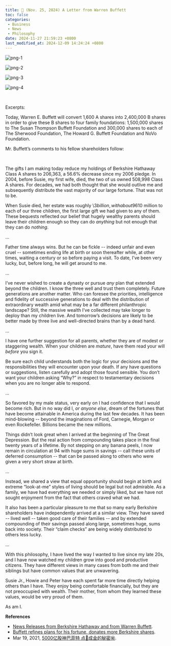 ```yaml
---
title: 📰 (Nov. 25, 2024) A Letter from Warren Buffett
toc: false
categories:
 - Business
 - News
 - Philosophy
date: 2024-11-27 21:59:23 +0800
last_modified_at: 2024-12-09 14:24:24 +0800
---
```




![png-1](https://raw.githubusercontent.com/HelloWorld-1017/blog-images-1/main/imgs/202411272238268.png)

![png-2](https://raw.githubusercontent.com/HelloWorld-1017/blog-images-1/main/imgs/202411272239045.png)

![png-3](https://raw.githubusercontent.com/HelloWorld-1017/blog-images-1/main/imgs/202411272239470.png)

![png-4](https://raw.githubusercontent.com/HelloWorld-1017/blog-images-1/main/imgs/202411272240996.png)

<br>

Excerpts:

<div class="quote--left" markdown="1">

Today, Warren E. Buffett will convert 1,600 A shares into 2,400,000 B shares in order to give these B shares to four family foundations: 1,500,000 shares to The Susan Thompson Buffett Foundation and 300,000 shares to each of The Sherwood Foundation, The Howard G. Buffett Foundation and NoVo Foundation.

Mr. Buffett’s comments to his fellow shareholders follow:

<br>

The gifts I am making today reduce my holdings of Berkshire Hathaway Class A shares to 206,363, a 56.6% decrease since my 2006 pledge. In 2004, before Susie, my first wife, died, the two of us owned 508,998 Class A shares. For decades, we had both thought that she would outlive me and subsequently distribute the vast majority of our large fortune. That was not to be.

When Susie died, her estate was roughly \\$3 billion, with about 96% of this sum going to our foundation. Additionally, she left \\$10 million to each of our three children, the first large gift we had given to any of them. These bequests reflected our belief that hugely wealthy parents should leave their children enough so they can do *anything* but not enough that they can do *nothing*.

...

Father time always wins. But he can be fickle -- indeed unfair and even cruel -- sometimes ending life at birth or soon thereafter while, at other times, waiting a century or so before paying a visit. To date, I’ve been very lucky, but, before long, he will get around to me.

...

I’ve never wished to create a dynasty or pursue *any* plan that extended beyond the children. I know the three well and trust them completely. Future generations are another matter. Who can foresee the priorities, intelligence and fidelity of successive generations to deal with the distribution of extraordinary wealth amid what may be a far different philanthropic landscape? Still, the massive wealth I’ve collected may take longer to deploy than my children live. And tomorrow’s decisions are likely to be better made by three live and well-directed brains than by a dead hand.

...

I have one further suggestion for all parents, whether they are of modest or staggering wealth. When your children are *mature*, have them read your will *before* you sign it.

Be sure each child understands both the logic for your decisions and the responsibilities they will encounter upon your death. If any have questions or suggestions, listen carefully and adopt those found sensible. You don’t want your children asking “Why?” in respect to testamentary decisions when you are no longer able to respond.

...

So favored by my male status, very early on I had confidence that I would become rich. But in no way did I, *or anyone else*, dream of the fortunes that have become attainable in America during the last few decades. It has been mind-blowing -- beyond the imaginations of Ford, Carnegie, Morgan or even Rockefeller. Billions became the new millions.

Things didn’t look great when I arrived at the beginning of The Great Depression. But the real action from compounding takes place in the final twenty years of a lifetime. By not stepping on any banana peels, I now remain in circulation at 94 with huge sums in savings -- call these units of deferred consumption -- that can be passed along to others who were given a very short straw at birth.

...

Instead, we shared a view that equal opportunity should begin at birth and extreme “look-at-me” styles of living should be legal but not admirable. As a family, we have had everything we needed or simply liked, but we have not sought enjoyment from the fact that others craved what we had.

It also has been a particular pleasure to me that so many early Berkshire shareholders have independently arrived at a similar view. They have saved -- lived well -- taken good care of their families -- and by extended compounding of their savings passed along large, sometimes huge, sums back into society. Their “claim checks” are being widely distributed to others less lucky.

...

With this philosophy, I have lived the way I wanted to live since my late 20s, and I have now watched my children grow into good and productive citizens. They have different views in many cases from both me and their siblings but have common values that are unwavering.

Susie Jr., Howie and Peter have each spent far more time directly helping others than I have. They enjoy being comfortable financially, but they are not preoccupied with wealth. Their mother, from whom they learned these values, would be very proud of them.

As am I.

</div>

**References**

- [News Releases from Berkshire Hathaway and from Warren Buffett](https://www.berkshirehathaway.com/news/nov2524.pdf).
- [Buffett refines plans for his fortune, donates more Berkshire shares](https://finance.yahoo.com/news/buffett-refines-plans-fortune-donates-134346560.html).
- Mar 19, 2021, [5000亿股神巴菲特 点💩成金的秘密㊙️](https://www.youtube.com/watch?v=JnOV6XHhZCg).